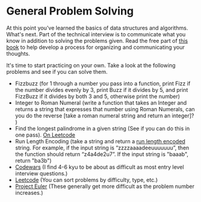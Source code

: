 # General Problem Solving

At this point you've learned the basics of data structures and algorithms. What's next. Part of the technical interview is to communicate what you know in addition to solving the problems given. Read the free part of [this book](https://www.amazon.com/Computer-Science-Distilled-Computational-Problems/dp/0997316020/ref=sr_1_1?crid=X7367HRB1TJ4&keywords=computer+science+distilled&qid=1637190852&sprefix=computer+science+dis%2Caps%2C231&sr=8-1) to help develop a process for organizing and communicating your thoughts.

It's time to start practicing on your own. Take a look at the following problems and see if you can solve them.

- Fizzbuzz (for 1 through a number you pass into a function, print Fizz if the number divides evenly by 3, print Buzz if it divides by 5, and print FizzBuzz if it divides by both 3 and 5, otherwise print the number)
- Integer to Roman Numeral (write a function that takes an Integer and returns a string that expresses that number using Roman Numerals, can you do the reverse [take a roman numeral string and return an integer]? )
- Find the longest palindrome in a given string (See if you can do this in one pass). [On Leetcode](https://leetcode.com/problems/longest-palindrome/)
- Run Length Encoding (take a string and return a [run length encoded](https://en.wikipedia.org/wiki/Run-length_encoding) string. For example, if the input string is “zzzzaaaadeeuuuuuuu”, then the function should return “z4a4de2u7”. If the input string is "baaab", return "ba3b")
- [Codewars](https://www.codewars.com) (I find 4-6 kyu to be about as difficult as most entry level interview questions.)
- [Leetcode](https://leetcode.com/problemset/all/) (You can sort problems by difficulty, type, etc.)
- [Project Euler](https://projecteuler.net) (These generally get more difficult as the problem number increases.)

